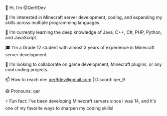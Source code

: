 👋 Hi, I’m @Qer9Dev

👀 I’m interested in Minecraft server development, coding, and expanding my skills across multiple programming languages.

🌱 I’m currently learning the deep knowledge of Java, C++, C#, PHP, Python, and JavaScript.

🎓 I'm a Grade 12 student with almost 3 years of experience in Minecraft server development.

💞️ I’m looking to collaborate on game development, Minecraft plugins, or any cool coding projects.

📫 How to reach me: qer9dev@gmail.com | Discord: qer_9

😄 Pronouns: qer

⚡ Fun fact: I've been developing Minecraft servers since I was 14, and it's one of my favorite ways to sharpen my coding skills!
